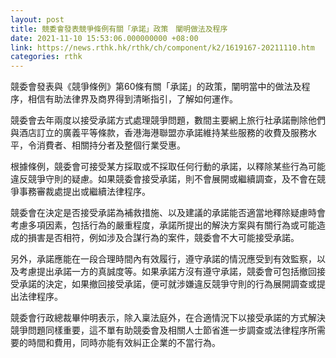 ```yaml
---
layout: post
title: 競委會發表競爭條例有關「承諾」政策　闡明做法及程序
date: 2021-11-10 15:53:06.000000000 +08:00
link: https://news.rthk.hk/rthk/ch/component/k2/1619167-20211110.htm
categories: rthk
---
```


競委會發表與《競爭條例》第60條有關「承諾」的政策，闡明當中的做法及程序，相信有助法律界及商界得到清晰指引，了解如何運作。

競委會去年兩度以接受承諾方式處理競爭問題，數間主要網上旅行社承諾刪除他們與酒店訂立的廣義平等條款，香港海港聯盟亦承諾維持某些服務的收費及服務水平，令消費者、相關持分者及整個行業受惠。

根據條例，競委會可接受某方採取或不採取任何行動的承諾，以釋除某些行為可能違反競爭守則的疑慮。如果競委會接受承諾，則不會展開或繼續調查，及不會在競爭事務審裁處提出或繼續法律程序。

競委會在決定是否接受承諾為補救措施、以及建議的承諾能否適當地釋除疑慮時會考慮多項因素，包括行為的嚴重程度，承諾所提出的解決方案與有關行為或可能造成的損害是否相符，例如涉及合謀行為的案件，競委會不大可能接受承諾。

另外，承諾應能在一段合理時間內有效履行，遵守承諾的情況應受到有效監察，以及考慮提出承諾一方的真誠度等。如果承諾方沒有遵守承諾，競委會可包括撤回接受承諾的決定，如果撤回接受承諾，便可就涉嫌違反競爭守則的行為展開調查或提出法律程序。

競委會行政總裁畢仲明表示，除入稟法庭外，在合適情況下以接受承諾的方式解決競爭問題同樣重要，這不單有助競委會及相關人士節省進一步調查或法律程序所需要的時間和費用，同時亦能有效糾正企業的不當行為。
